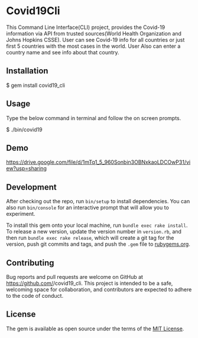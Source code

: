 # Covid19Cli

This Command Line Interface(CLI) project, provides the Covid-19 information via API from trusted sources(World Health Organization and Johns Hopkins CSSE). User can see Covid-19 info for all countries or just first 5 countries with the most cases in the world. User Also can enter a country name and see info about that country.

## Installation

$ gem install covid19_cli

## Usage

Type the below command in terminal and follow the on screen prompts.

$ ./bin/covid19

## Demo

https://drive.google.com/file/d/1mTq1_5_960Sonbin3OBNxkaoLDCOwP31/view?usp=sharing

## Development

After checking out the repo, run `bin/setup` to install dependencies. You can also run `bin/console` for an interactive prompt that will allow you to experiment.

To install this gem onto your local machine, run `bundle exec rake install`. To release a new version, update the version number in `version.rb`, and then run `bundle exec rake release`, which will create a git tag for the version, push git commits and tags, and push the `.gem` file to [rubygems.org](https://rubygems.org).

## Contributing

Bug reports and pull requests are welcome on GitHub at https://github.com/<Nasrin-Rahimi>/covid19_cli. This project is intended to be a safe, welcoming space for collaboration, and contributors are expected to adhere to the code of conduct.

## License

The gem is available as open source under the terms of the [MIT License](https://opensource.org/licenses/MIT).

